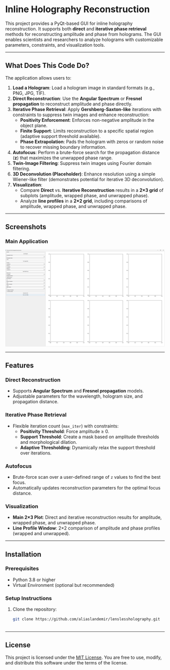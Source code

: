 # Inline Holography Reconstruction

This project provides a PyQt-based GUI for inline holography reconstruction. It supports both **direct** and **iterative phase retrieval** methods for reconstructing amplitude and phase from holograms. The GUI enables scientists and researchers to analyze holograms with customizable parameters, constraints, and visualization tools.

---

## What Does This Code Do?

The application allows users to:

1. **Load a Hologram**: Load a hologram image in standard formats (e.g., PNG, JPG, TIF).
2. **Direct Reconstruction**: Use the **Angular Spectrum** or **Fresnel propagation** to reconstruct amplitude and phase directly.
3. **Iterative Phase Retrieval**: Apply **Gershberg-Saxton-like** iterations with constraints to suppress twin images and enhance reconstruction:
   - **Positivity Enforcement**: Enforces non-negative amplitude in the object plane.
   - **Finite Support**: Limits reconstruction to a specific spatial region (adaptive support threshold available).
   - **Phase Extrapolation**: Pads the hologram with zeros or random noise to recover missing boundary information.
4. **Autofocus**: Perform a brute-force search for the propagation distance (**z**) that maximizes the unwrapped phase range.
5. **Twin-Image Filtering**: Suppress twin images using Fourier domain filtering.
6. **3D Deconvolution (Placeholder)**: Enhance resolution using a simple Wiener-like filter (demonstrates potential for iterative 3D deconvolution).
7. **Visualization**:
   - Compare **Direct** vs. **Iterative Reconstruction** results in a **2×3 grid** of subplots (amplitude, wrapped phase, and unwrapped phase).
   - Analyze **line profiles** in a **2×2 grid**, including comparisons of amplitude, wrapped phase, and unwrapped phase.

---

## Screenshots

### Main Application
![Main Application](docs/screenshot.png)

---

## Features

### Direct Reconstruction
- Supports **Angular Spectrum** and **Fresnel propagation** models.
- Adjustable parameters for the wavelength, hologram size, and propagation distance.

### Iterative Phase Retrieval
- Flexible iteration count (`max_iter`) with constraints:
  - **Positivity Threshold**: Force amplitude ≥ 0.
  - **Support Threshold**: Create a mask based on amplitude thresholds and morphological dilation.
  - **Adaptive Thresholding**: Dynamically relax the support threshold over iterations.

### Autofocus
- Brute-force scan over a user-defined range of `z` values to find the best focus.
- Automatically updates reconstruction parameters for the optimal focus distance.

### Visualization
- **Main 2×3 Plot**: Direct and iterative reconstruction results for amplitude, wrapped phase, and unwrapped phase.
- **Line Profile Window**: 2×2 comparison of amplitude and phase profiles (wrapped and unwrapped).

---

## Installation

### Prerequisites
- Python 3.8 or higher
- Virtual Environment (optional but recommended)

### Setup Instructions
1. Clone the repository:
   ```bash
   git clone https://github.com/aliaslandemir/lenslessholography.git



---

## License

This project is licensed under the [MIT License](License). You are free to use, modify, and distribute this software under the terms of the license.

